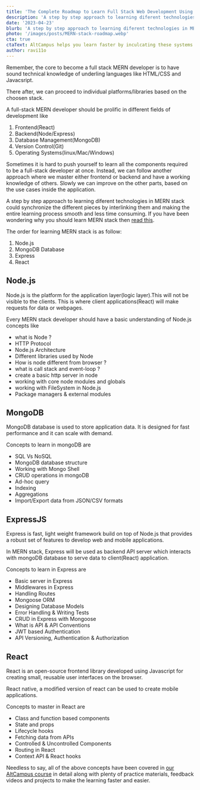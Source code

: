 ```yaml
---
title: 'The Complete Roadmap to Learn Full Stack Web Development Using The MERN Stack'
description: 'A step by step approach to learning diferent technologies in MERN stack could synchronize the different pieces by interlinking them and making the entire learning process smooth and less time consuming.'
date: '2023-04-23'
blurb: 'A step by step approach to learning diferent technologies in MERN stack could synchronize the different pieces by interlinking them and making the entire learning process smooth and less time consuming.'
photo: '/images/posts/MERN-stack-roadmap.webp'
cta: true
ctaText: AltCampus helps you learn faster by inculcating these systems as part of the learning model. 🙌
author: ravi11o
---
```


Remember, the core to become a full stack MERN developer is to have sound technical knowledge of underling languages like HTML/CSS and Javacsript.

There after, we can proceed to individual platforms/libraries based on the choosen stack.

A full-stack MERN developer should be prolific in different fields of development like

1. Frontend(React)
2. Backend(Node/Express)
3. Database Management(MongoDB)
4. Version Control(Git)
5. Operating Systems(linux/Mac/Windows)

Sometimes it is hard to push yourself to learn all the components required to be a full-stack developer at once. Instead, we can follow another approach where we master either frontend or backend and have a working knowledge of others. Slowly we can improve on the other parts, based on the use cases inside the application.

A step by step approach to learning diferent technologies in MERN stack could synchronize the different pieces by interlinking them and making the entire learning process smooth and less time consuming. If you have been wondering why you should learn MERN stack then [read this](https://altcampus.com/posts/why-should-you-learn-MERN-stack).

The order for learning MERN stack is as follow:

1. Node.js
2. MongoDB Database
3. Express
4. React

## Node.js

Node.js is the platform for the application layer(logic layer).This will not be visible to the clients. This is where client applications(React) will make requests for data or webpages.

Every MERN stack developer should have a basic understanding of Node.js concepts like

- what is Node ?
- HTTP Protocol
- Node.js Architecture
- Different libraries used by Node
- How is node different from browser ?
- what is call stack and event-loop ?
- create a basic http server in node
- working with core node modules and globals
- working with FileSystem in Node.js
- Package managers & external modules

## MongoDB

MongoDB database is used to store application data. It is designed for fast performance and it can scale with demand.

Concepts to learn in mongoDB are

- SQL Vs NoSQL
- MongoDB database structure
- Working with Mongo Shell
- CRUD operations in mongoDB
- Ad-hoc query
- Indexing
- Aggregations
- Import/Export data from JSON/CSV formats

## ExpressJS

Express is fast, light weight framework build on top of Node.js that provides a robust set of features to develop web and mobile applications.

In MERN stack, Express will be used as backend API server which interacts with mongoDB database to serve data to client(React) application.

Concepts to learn in Express are

- Basic server in Express
- Middlewares in Express
- Handling Routes
- Mongoose ORM
- Designing Database Models
- Error Handling & Writing Tests
- CRUD in Express with Mongoose
- What is API & API Conventions
- JWT based Authentication
- API Versioning, Authentication & Authorization

## React

React is an open-source frontend library developed using Javascript for creating small, reusable user interfaces on the browser.

React native, a modified version of react can be used to create mobile applications.

Concepts to master in React are

- Class and function based components
- State and props
- Lifecycle hooks
- Fetching data from APIs
- Controlled & Uncontrolled Components
- Routing in React
- Context API & React hooks

Needless to say, all of the above concepts have been covered in [our AltCampus course](https://altcampus.com) in detail along with plenty of practice materials, feedback videos and projects to make the learning faster and easier.
